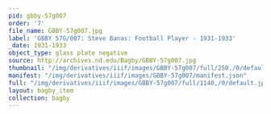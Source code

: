 ```yaml
---
pid: gbby-57g007
order: '7'
file_name: GBBY-57g007.jpg
label: 'GBBY 57G/007: Steve Banas: Football Player - 1931-1933'
_date: 1931-1933
object_type: glass plate negative
source: http://archives.nd.edu/Bagby/GBBY-57g007.jpg
thumbnail: "/img/derivatives/iiif/images/GBBY-57g007/full/250,/0/default.jpg"
manifest: "/img/derivatives/iiif/images/GBBY-57g007/manifest.json"
full: "/img/derivatives/iiif/images/GBBY-57g007/full/1140,/0/default.jpg"
layout: bagby_item
collection: bagby
---
```

